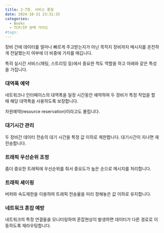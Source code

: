 ```yaml
---
title: 2-7장. 서비스 품질
date: 2024-10-31 23:31:33
categories:
  - Books
  - TCP/IP 완벽 가이드
#tags:
---
```

장비 간에 데이터를 얼마나 빠르게 주고받는지가 아닌 목적지 장비까지 메시지를 온전하게 전달했는지 여부에 더 비중에 가치를 매깁니다.

특히 실시간 서비스(채팅, 스트리밍 등)에서 중요한 척도 역할을 하고 아래와 같은 특성을 가집니다.

### 대역폭 예약

네트워크나 인터페이스의 대역폭을 일정 시간동안 예약하여 두 장비가 특정 작업을 할 때 해당 대역폭을 사용하도록 보장합니다.

자원예약(resource reservation)이라고도 불립니다.

### 대기시간 관리

두 장비간 데이터 전송의 대기 시간을 특정 값 이하로 제한합니다. 대기시간이 지나면 재전송합니다.

### 트래픽 우선순위 조정

좀더 중요한 트래픽에 우선순위를 줘서 중요도가 높은 순으로 메시지를 처리합니다.

### 트래픽 셰이핑

버퍼와 속도제한을 이용하여 트래픽 전송율을 미리 정해놓은 값 이하로 유지합니다.

### 네트워크 혼잡 예방

네트워크의 특정 연결들을 모니터링하여 혼잡현상이 발생하면 데이터가 다른 경로로 이동하도록 재라우팅합니다.
